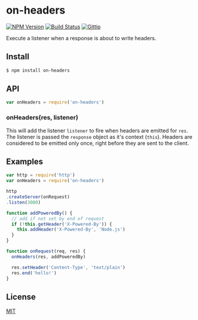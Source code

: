 # on-headers

[![NPM Version](https://img.shields.io/npm/v/on-headers.svg?style=flat)](https://www.npmjs.org/package/on-headers)
[![Build Status](https://img.shields.io/travis/expressjs/on-headers.svg?style=flat)](https://travis-ci.org/expressjs/on-headers)
[![Gittip](https://img.shields.io/gittip/dougwilson.svg?style=flat)](https://www.gittip.com/dougwilson/)

Execute a listener when a response is about to write headers.

## Install

```sh
$ npm install on-headers
```

## API

```js
var onHeaders = require('on-headers')
```

### onHeaders(res, listener)

This will add the listener `listener` to fire when headers are emitted for `res`.
The listener is passed the `response` object as it's context (`this`). Headers are
considered to be emitted only once, right before they are sent to the client.

## Examples

```js
var http = require('http')
var onHeaders = require('on-headers')

http
.createServer(onRequest)
.listen(3000)

function addPoweredBy() {
  // add if not set by end of request
  if (!this.getHeader('X-Powered-By')) {
    this.addHeader('X-Powered-By', 'Node.js')
  }
}

function onRequest(req, res) {
  onHeaders(res, addPoweredBy)

  res.setHeader('Content-Type', 'text/plain')
  res.end('hello!')
}
```

## License

[MIT](LICENSE)
